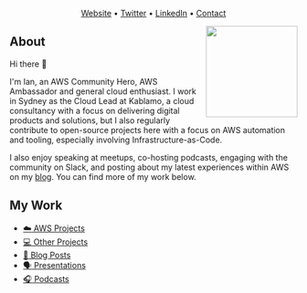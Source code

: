 <p align="center"><a href="https://onecloudplease.com">Website</a> • <a href="https://twitter.com/iann0036">Twitter</a> • <a href="https://www.linkedin.com/in/iann0036">LinkedIn</a> • <a href="https://onecloudplease.com/contact">Contact</a></p>

[<img align="right" width="160" src="https://onecloudplease.com/images/other/HeroAmbassadorLogo.png" />](https://aws.amazon.com/developer/community/heroes/ian-mckay/)

## About

Hi there 👋

I'm Ian, an AWS Community Hero, AWS Ambassador and general cloud enthusiast. I work in Sydney as the Cloud Lead at Kablamo, a cloud consultancy with a focus on delivering digital products and solutions, but I also regularly contribute to open-source projects here with a focus on AWS automation and tooling, especially involving Infrastructure-as-Code.

I also enjoy speaking at meetups, co-hosting podcasts, engaging with the community on Slack, and posting about my latest experiences within AWS on my [blog](https://onecloudplease.com/blog/). You can find more of my work below.

## My Work

- [:cloud: AWS Projects](https://github.com/iann0036/iann0036/blob/master/CONTENT.md#aws-projects)
- [:computer: Other Projects](https://github.com/iann0036/iann0036/blob/master/CONTENT.md#other-projects)
- [:pencil: Blog Posts](https://onecloudplease.com/blog)
- [:speaking_head: Presentations](https://github.com/iann0036/iann0036/blob/master/CONTENT.md#presentations)
- [:headphones: Podcasts](https://github.com/iann0036/iann0036/blob/master/CONTENT.md#podcasts)
